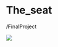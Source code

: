 # The_seat
/FinalProject

[![](https://img.youtube.com/vi/308KpFZ4cT8/0.jpg)](http://www.youtube.com/watch?v=308KpFZ4cT8 "Click to play on Youtube.com")
